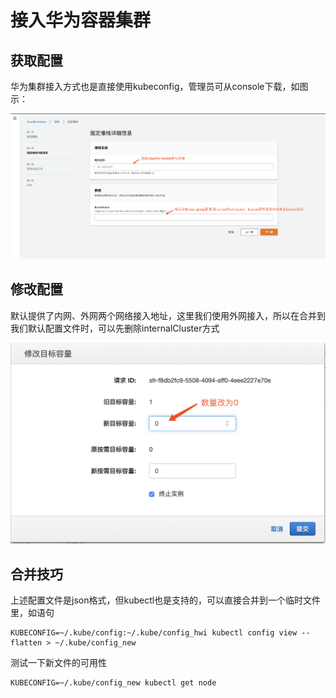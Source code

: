 # 接入华为容器集群

## 获取配置

华为集群接入方式也是直接使用kubeconfig，管理员可从console下载，如图示：

![](../../.gitbook/assets/image%20%2863%29.png)

## 修改配置

默认提供了内网、外网两个网络接入地址，这里我们使用外网接入，所以在合并到我们默认配置文件时，可以先删除internalCluster方式

![](../../.gitbook/assets/image%20%286%29.png)

## 合并技巧

上述配置文件是json格式，但kubectl也是支持的，可以直接合并到一个临时文件里，如语句

```text
KUBECONFIG=~/.kube/config:~/.kube/config_hwi kubectl config view --flatten > ~/.kube/config_new
```

测试一下新文件的可用性

```text
KUBECONFIG=~/.kube/config_new kubectl get node
```



